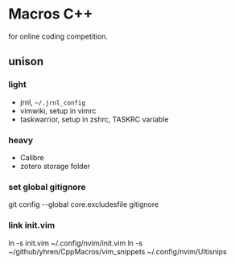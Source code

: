 # Macros C++

for online coding competition.

## unison 
### light
* jrnl, `~/.jrnl_config`
* vimwiki, setup in vimrc
* taskwarrior, setup in zshrc, TASKRC variable 
### heavy
* Calibre
* zotero storage folder


### set global gitignore
git config --global core.excludesfile gitignore

### link init.vim
ln -s init.vim ~/.config/nvim/init.vim
ln -s ~/github/yhren/CppMacros/vim_snippets ~/.config/nvim/Ultisnips
